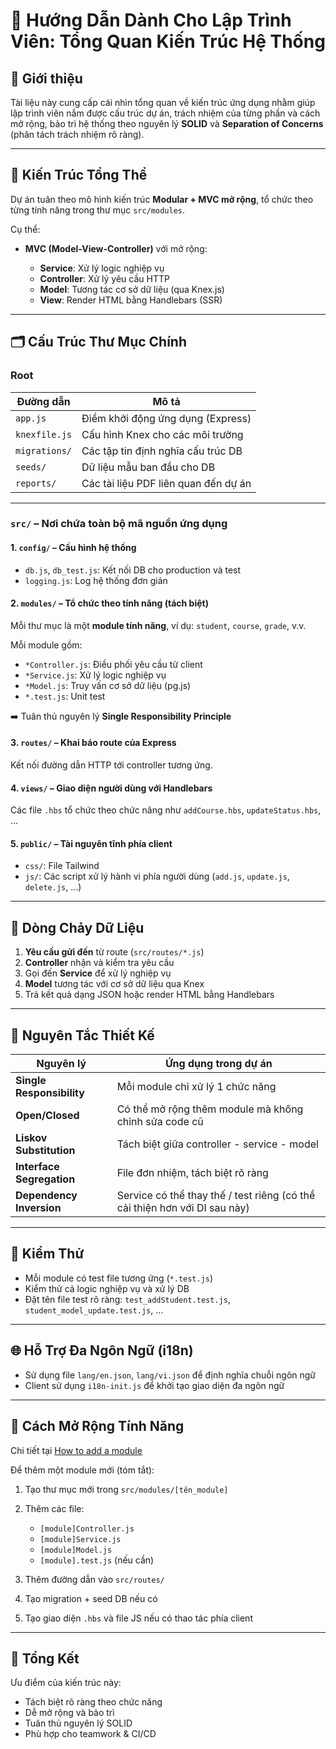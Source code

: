 # 📘 Hướng Dẫn Dành Cho Lập Trình Viên: Tổng Quan Kiến Trúc Hệ Thống

## 🧠 Giới thiệu

Tài liệu này cung cấp cái nhìn tổng quan về kiến trúc ứng dụng nhằm giúp lập trình viên nắm được cấu trúc dự án, trách nhiệm của từng phần và cách mở rộng, bảo trì hệ thống theo nguyên lý **SOLID** và **Separation of Concerns** (phân tách trách nhiệm rõ ràng).

---

## 📐 Kiến Trúc Tổng Thể

Dự án tuân theo mô hình kiến trúc **Modular + MVC mở rộng**, tổ chức theo từng tính năng trong thư mục `src/modules`.

Cụ thể:

* **MVC (Model-View-Controller)** với mở rộng:

  * **Service**: Xử lý logic nghiệp vụ
  * **Controller**: Xử lý yêu cầu HTTP
  * **Model**: Tương tác cơ sở dữ liệu (qua Knex.js)
  * **View**: Render HTML bằng Handlebars (SSR)

---

## 🗂️ Cấu Trúc Thư Mục Chính

### Root

| Đường dẫn          | Mô tả                                |
| ------------------ | ------------------------------------ |
| `app.js`           | Điểm khởi động ứng dụng (Express)    |
| `knexfile.js`      | Cấu hình Knex cho các môi trường     |
| `migrations/`      | Các tập tin định nghĩa cấu trúc DB   |
| `seeds/`           | Dữ liệu mẫu ban đầu cho DB           |
| `reports/`         | Các tài liệu PDF liên quan đến dự án |

---

### `src/` – Nơi chứa toàn bộ mã nguồn ứng dụng

#### 1. `config/` – Cấu hình hệ thống

* `db.js`, `db_test.js`: Kết nối DB cho production và test
* `logging.js`: Log hệ thống đơn giản

#### 2. `modules/` – Tổ chức theo tính năng (tách biệt)

Mỗi thư mục là một **module tính năng**, ví dụ: `student`, `course`, `grade`, v.v.

Mỗi module gồm:

* `*Controller.js`: Điều phối yêu cầu từ client
* `*Service.js`: Xử lý logic nghiệp vụ
* `*Model.js`: Truy vấn cơ sở dữ liệu (pg.js)
* `*.test.js`: Unit test

➡️ Tuân thủ nguyên lý **Single Responsibility Principle**

#### 3. `routes/` – Khai báo route của Express

Kết nối đường dẫn HTTP tới controller tương ứng.

#### 4. `views/` – Giao diện người dùng với Handlebars

Các file `.hbs` tổ chức theo chức năng như `addCourse.hbs`, `updateStatus.hbs`, ...

#### 5. `public/` – Tài nguyên tĩnh phía client

* `css/`: File Tailwind
* `js/`: Các script xử lý hành vi phía người dùng (`add.js`, `update.js`, `delete.js`, ...)

---

## 🔄 Dòng Chảy Dữ Liệu

1. **Yêu cầu gửi đến** từ route (`src/routes/*.js`)
2. **Controller** nhận và kiểm tra yêu cầu
3. Gọi đến **Service** để xử lý nghiệp vụ
4. **Model** tương tác với cơ sở dữ liệu qua Knex
5. Trả kết quả dạng JSON hoặc render HTML bằng Handlebars

---

## 🧱 Nguyên Tắc Thiết Kế

| Nguyên lý                 | Ứng dụng trong dự án                                                       |
| ------------------------- | -------------------------------------------------------------------------- |
| **Single Responsibility** | Mỗi module chỉ xử lý 1 chức năng                                           |
| **Open/Closed**           | Có thể mở rộng thêm module mà không chỉnh sửa code cũ                      |
| **Liskov Substitution**   | Tách biệt giữa controller - service - model                                |
| **Interface Segregation** | File đơn nhiệm, tách biệt rõ ràng                                          |
| **Dependency Inversion**  | Service có thể thay thế / test riêng (có thể cải thiện hơn với DI sau này) |

---

## 🧪 Kiểm Thử

* Mỗi module có test file tương ứng (`*.test.js`)
* Kiểm thử cả logic nghiệp vụ và xử lý DB
* Đặt tên file test rõ ràng: `test_addStudent.test.js`, `student_model_update.test.js`, ...

---

## 🌐 Hỗ Trợ Đa Ngôn Ngữ (i18n)

* Sử dụng file `lang/en.json`, `lang/vi.json` để định nghĩa chuỗi ngôn ngữ
* Client sử dụng `i18n-init.js` để khởi tạo giao diện đa ngôn ngữ

---

## 🧩 Cách Mở Rộng Tính Năng

Chi tiết tại [How to add a module](./add-your-first-module.md)

Để thêm một module mới (tóm tắt):

1. Tạo thư mục mới trong `src/modules/[tên_module]`
2. Thêm các file:

   * `[module]Controller.js`
   * `[module]Service.js`
   * `[module]Model.js`
   * `[module].test.js` (nếu cần)
3. Thêm đường dẫn vào `src/routes/`
4. Tạo migration + seed DB nếu có
5. Tạo giao diện `.hbs` và file JS nếu có thao tác phía client

---

## 📘 Tổng Kết

Ưu điểm của kiến trúc này:

* Tách biệt rõ ràng theo chức năng
* Dễ mở rộng và bảo trì
* Tuân thủ nguyên lý SOLID
* Phù hợp cho teamwork & CI/CD


